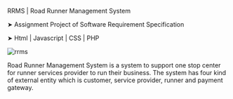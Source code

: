 RRMS | Road Runner Management System

➤ Assignment Project of Software Requirement Specification

➤ Html | Javascript | CSS | PHP

![rrms](https://user-images.githubusercontent.com/76787324/201714431-6e0f5807-7c15-4bd1-be37-cfd402e848c7.png)

Road Runner Management System is a system to support one stop center for runner services provider to run their business. The system has four kind of external entity which is customer, service provider, runner and payment gateway.
